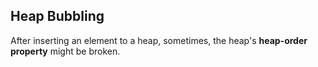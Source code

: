 ## Heap Bubbling
After inserting an element to a heap, sometimes, the heap's **heap-order property** might be broken.